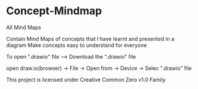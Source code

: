# Concept-Mindmap
All Mind Maps

Contain Mind Maps of concepts that I have learnt and presented in a diagram 
Make concepts easy to understand for everyone

To open ".drawio" file --> Download the ".drawio" file

open draw.io(browser) -> File -> Open from -> Device -> Selec ".drawio" file 

This project is licensed under Creative Common Zero v1.0 Family
